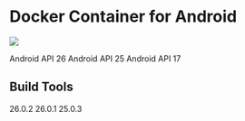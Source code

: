 # Docker Container for Android
[![](https://images.microbadger.com/badges/image/martarodriguez/docker-android-sdk.svg)](https://microbadger.com/images/martarodriguez/docker-android-sdk "Get your own image badge on microbadger.com")

Android API 26
Android API 25
Android API 17

## Build Tools

26.0.2
26.0.1
25.0.3